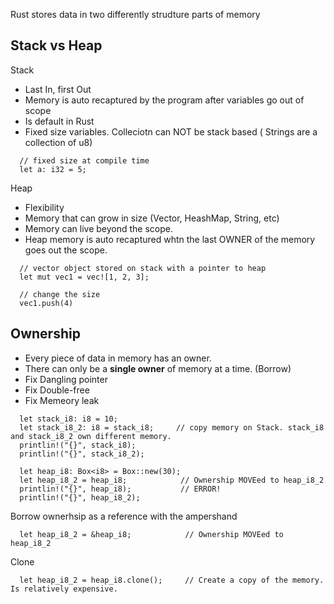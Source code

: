 

Rust stores data in two differently strudture parts of memory


## Stack vs Heap
Stack
- Last In, first Out
- Memory is auto recaptured by the program after variables go out of scope
- Is default in Rust
- Fixed size variables. Colleciotn can NOT be stack based ( Strings are a collection of u8)
```
  // fixed size at compile time
  let a: i32 = 5;
```

Heap
- Flexibility
- Memory that can grow in size (Vector, HeashMap, String, etc)
- Memory can live beyond the scope.
- Heap memory is auto recaptured whtn the last OWNER of the memory goes out the scope.


```
  // vector object stored on stack with a pointer to heap 
  let mut vec1 = vec![1, 2, 3];

  // change the size
  vec1.push(4) 
```


## Ownership
- Every piece of data in memory has an owner. 
- There can only be a **single owner** of memory at a time. (Borrow)
- Fix Dangling pointer
- Fix Double-free
- Fix Memeory leak

```
  let stack_i8: i8 = 10;
  let stack_i8_2: i8 = stack_i8;     // copy memory on Stack. stack_i8 and stack_i8_2 own different memory.
  printlin!("{}", stack_i8);
  printlin!("{}", stack_i8_2);    
  
  let heap_i8: Box<i8> = Box::new(30);
  let heap_i8_2 = heap_i8;            // Ownership MOVEed to heap_i8_2
  printlin!("{}", heap_i8);           // ERROR!
  printlin!("{}", heap_i8_2);    
```

Borrow ownerhsip as a reference with the ampershand
```
  let heap_i8_2 = &heap_i8;            // Ownership MOVEed to heap_i8_2
```

Clone
```
  let heap_i8_2 = heap_i8.clone();     // Create a copy of the memory. Is relatively expensive.
```


